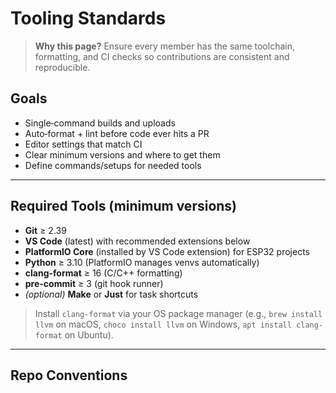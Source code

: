 # Tooling Standards

> **Why this page?** Ensure every member has the same toolchain, formatting, and CI checks so contributions are consistent and reproducible.

## Goals

-   Single‑command builds and uploads
-   Auto‑format + lint before code ever hits a PR
-   Editor settings that match CI
-   Clear minimum versions and where to get them
-   Define commands/setups for needed tools

---

## Required Tools (minimum versions)

-   **Git** ≥ 2.39
-   **VS Code** (latest) with recommended extensions below
-   **PlatformIO Core** (installed by VS Code extension) for ESP32 projects
-   **Python** ≥ 3.10 (PlatformIO manages venvs automatically)
-   **clang-format** ≥ 16 (C/C++ formatting)
-   **pre-commit** ≥ 3 (git hook runner)
-   _(optional)_ **Make** or **Just** for task shortcuts

> Install `clang-format` via your OS package manager (e.g., `brew install llvm` on macOS, `choco install llvm` on Windows, `apt install clang-format` on Ubuntu).

---

## Repo Conventions
